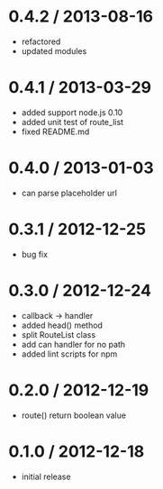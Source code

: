 # 0.4.2 / 2013-08-16

  - refactored
  - updated modules

# 0.4.1 / 2013-03-29

  - added support node.js 0.10
  - added unit test of route\_list
  - fixed README.md

# 0.4.0 / 2013-01-03

  - can parse placeholder url

# 0.3.1 / 2012-12-25

  - bug fix

# 0.3.0 / 2012-12-24

  - callback -> handler
  - added head() method
  - split RouteList class
  - add can handler for no path
  - added lint scripts for npm

# 0.2.0 / 2012-12-19

  - route() return boolean value

# 0.1.0 / 2012-12-18

  - initial release
